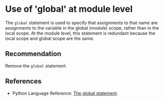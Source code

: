# Use of 'global' at module level
The `global` statement is used to specify that assignments to that name are assignments to the variable in the global (module) scope, rather than in the local scope. At the module level, this statement is redundant because the local scope and global scope are the same.


## Recommendation
Remove the `global` statement.


## References
* Python Language Reference: [The global statement](http://docs.python.org/reference/simple_stmts.html#the-global-statement).
